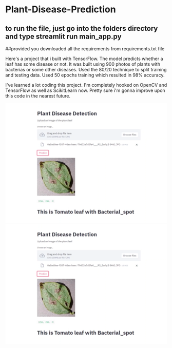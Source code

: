 ﻿# Plant-Disease-Prediction
 ## to run the file, just go into the folders directory and type streamlit run main_app.py 
 ##provided you downloaded all the requirements from requirements.txt file
 
Here's a project that i built with TensorFlow. The model predicts whether a leaf has some disease or not. It was built using 900 photos of plants with bacterias or some other diseases. Used the 80/20 technique to split training and testing data. Used 50 epochs training which resulted in 98% accuracy. 

I've learned a lot coding this project. I'm completely hooked on OpenCV and TensorFlow as well as ScikitLearn now. Pretty sure i'm gonna improve upon this code in the nearest future.
 
 ![alt text](prediction.png)
 ![alt text](prediction2.png)
